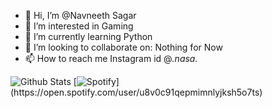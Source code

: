 - 👋 Hi, I’m @Navneeth Sagar
- 👀 I’m interested in Gaming
- 🌱 I’m currently learning Python
- 💞️ I’m looking to collaborate on: Nothing for Now
- 📫 How to reach me Instagram id @_._nasa_._

<!---
NASA-0007/NASA-0007 is a ✨ special ✨ repository because its `README.md` (this file) appears on your GitHub profile.
You can click the Preview link to take a look at your changes.
--->
![Github Stats](https://github-readme-stats.vercel.app/api?username=NASA-0007&theme=vision-friendly-dark)
[![Spotify]([https://nasa-0007.vercel.app/api/spotify](https://spotify-git-master-nasa-0007.vercel.app/))](https://open.spotify.com/user/u8v0c91qepmimnlyjksh5o7ts)
